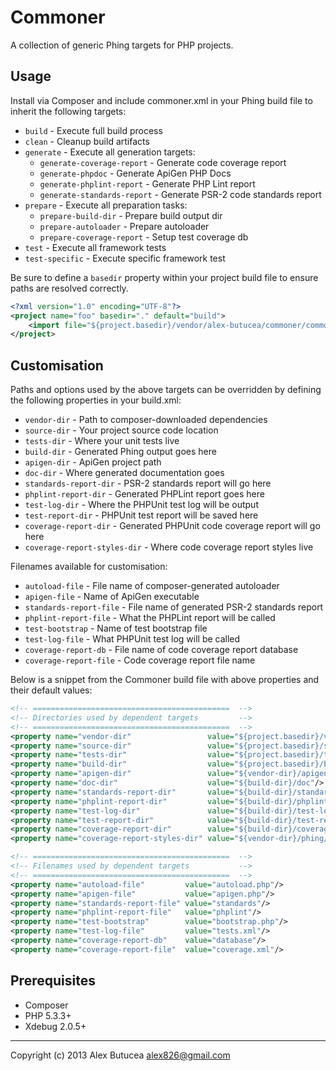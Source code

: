 # Commoner
A collection of generic Phing targets for PHP projects.

## Usage
Install via Composer and include commoner.xml in your Phing build file to inherit the following targets:

- `build` - Execute full build process
- `clean` - Cleanup build artifacts
- `generate` - Execute all generation targets:
    - `generate-coverage-report` - Generate code coverage report
    - `generate-phpdoc` - Generate ApiGen PHP Docs
    - `generate-phplint-report` - Generate PHP Lint report
    - `generate-standards-report` - Generate PSR-2 code standards report
- `prepare` - Execute all preparation tasks:
    - `prepare-build-dir` - Prepare build output dir
    - `prepare-autoloader` - Prepare autoloader
    - `prepare-coverage-report` - Setup test coverage db
- `test` - Execute all framework tests
- `test-specific` - Execute specific framework test

Be sure to define a `basedir` property within your project build file to ensure paths are resolved correctly.

```xml
<?xml version="1.0" encoding="UTF-8"?>
<project name="foo" basedir="." default="build">
    <import file="${project.basedir}/vendor/alex-butucea/commoner/commoner.xml"/>
</project>
```

## Customisation
Paths and options used by the above targets can be overridden by defining the following properties in your build.xml:

- `vendor-dir` - Path to composer-downloaded dependencies
- `source-dir` - Your project source code location
- `tests-dir` - Where your unit tests live
- `build-dir` - Generated Phing output goes here
- `apigen-dir` - ApiGen project path
- `doc-dir` - Where generated documentation goes
- `standards-report-dir` - PSR-2 standards report will go here
- `phplint-report-dir` - Generated PHPLint report goes here
- `test-log-dir` - Where the PHPUnit test log will be output
- `test-report-dir` - PHPUnit test report will be saved here
- `coverage-report-dir` - Generated PHPUnit code coverage report will go here
- `coverage-report-styles-dir` - Where code coverage report styles live

Filenames available for customisation:

- `autoload-file` - File name of composer-generated autoloader
- `apigen-file` - Name of ApiGen executable
- `standards-report-file` - File name of generated PSR-2 standards report
- `phplint-report-file` - What the PHPLint report will be called
- `test-bootstrap` - Name of test bootstrap file
- `test-log-file` - What PHPUnit test log will be called
- `coverage-report-db` - File name of code coverage report database
- `coverage-report-file` - Code coverage report file name

Below is a snippet from the Commoner build file with above properties and their default values:

```xml
<!-- ============================================  -->
<!-- Directories used by dependent targets         -->
<!-- ============================================  -->
<property name="vendor-dir"                 value="${project.basedir}/vendor"/>
<property name="source-dir"                 value="${project.basedir}/src"/>
<property name="tests-dir"                  value="${project.basedir}/tests"/>
<property name="build-dir"                  value="${project.basedir}/build"/>
<property name="apigen-dir"                 value="${vendor-dir}/apigen/apigen"/>
<property name="doc-dir"                    value="${build-dir}/doc"/>
<property name="standards-report-dir"       value="${build-dir}/standards-report"/>
<property name="phplint-report-dir"         value="${build-dir}/phplint-report"/>
<property name="test-log-dir"               value="${build-dir}/test-log"/>
<property name="test-report-dir"            value="${build-dir}/test-report"/>
<property name="coverage-report-dir"        value="${build-dir}/coverage-report"/>
<property name="coverage-report-styles-dir" value="${vendor-dir}/phing/phing/etc"/>

<!-- ============================================  -->
<!-- Filenames used by dependent targets           -->
<!-- ============================================  -->
<property name="autoload-file"         value="autoload.php"/>
<property name="apigen-file"           value="apigen.php"/>
<property name="standards-report-file" value="standards"/>
<property name="phplint-report-file"   value="phplint"/>
<property name="test-bootstrap"        value="bootstrap.php"/>
<property name="test-log-file"         value="tests.xml"/>
<property name="coverage-report-db"    value="database"/>
<property name="coverage-report-file"  value="coverage.xml"/>
```

## Prerequisites
- Composer
- PHP 5.3.3+
- Xdebug 2.0.5+

---------------------------------------------------
Copyright (c) 2013 Alex Butucea <alex826@gmail.com>

